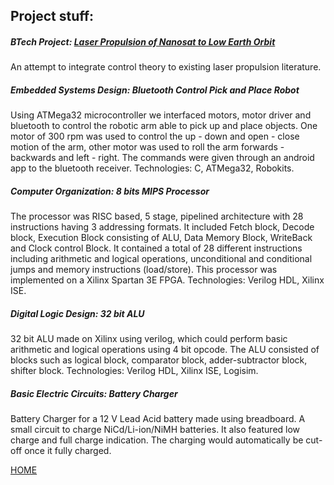 ## Project stuff:

##### BTech Project: [Laser Propulsion of Nanosat to Low Earth Orbit](ponderersnook/BTP) 
An attempt to integrate control theory to existing laser propulsion literature. 


##### Embedded Systems Design: Bluetooth Control Pick and Place Robot
Using ATMega32 microcontroller we interfaced motors, motor driver and bluetooth to control the robotic arm able to pick up and place objects. One motor of 300 rpm was used to control the up - down and open - close motion of the arm, other motor was used to roll the arm forwards - backwards and left - right. The commands were given through an android app to the bluetooth receiver. Technologies: C, ATMega32, Robokits.


##### Computer Organization: 8 bits MIPS Processor
The processor was RISC based, 5 stage, pipelined architecture with 28 instructions having 3 addressing formats. It included Fetch block, Decode block, Execution Block consisting of ALU, Data Memory Block, WriteBack and Clock control Block. It contained a total of 28 different instructions including arithmetic and logical operations, unconditional and conditional jumps and memory instructions (load/store). This processor was implemented on a Xilinx Spartan 3E FPGA. Technologies: Verilog HDL, Xilinx ISE.


##### Digital Logic Design: 32 bit ALU
32 bit ALU made on Xilinx using verilog, which could perform basic arithmetic and logical operations using 4 bit opcode. The ALU consisted of blocks such as logical block, comparator block, adder-subtractor block, shifter block. Technologies: Verilog HDL, Xilinx ISE, Logisim.


##### Basic Electric Circuits: Battery Charger
Battery Charger for a 12 V Lead Acid battery made using breadboard. A small circuit to charge NiCd/Li-ion/NiMH batteries. It also featured low charge and full charge indication. The charging would automatically be cut-off once it fully charged.

[HOME](index.md)
